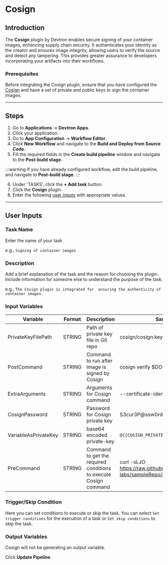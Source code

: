 # Cosign

## Introduction
The **Cosign** plugin by Devtron enables secure signing of your container images, enhancing supply chain security. It authenticates your identity as the creator and ensures image integrity, allowing users to verify the source and detect any tampering. This provides greater assurance to developers incorporating your artifacts into their workflows.

### Prerequisites
Before integrating the Cosign plugin, ensure that you have configured the [Cosign](https://github.com/sigstore/cosign) and have a set of private and public keys to sign the container images.

---

## Steps
1. Go to **Applications** → **Devtron Apps**.
2. Click your application.
3. Go to **App Configuration** → **Workflow Editor**.
4. Click **New Workflow** and navigate to the **Build and Deploy from Source Code**.
5. Fill the required fields in the **Create build pipeline** window and navigate to the **Post-build stage**.

:::warning
If you have already configured workflow, edit the build pipeline, and navigate to **Post-build stage**.
:::

6. Under 'TASKS', click the **+ Add task** button.
7. Click the **Cosign** plugin.
8. Enter the following [user inputs](#user-inputs) with appropriate values.
---

## User Inputs

### Task Name
Enter the name of your task

e.g., `Signing of container images`

### Description
Add a brief explanation of the task and the reason for choosing the plugin. Include information for someone else to understand the purpose of the task.

e.g., `The Cosign plugin is integrated for  ensuring the authenticity of container images.`

### Input Variables

| Variable                 | Format       | Description | Sample Value |
| ------------------------ | ------------ | ----------- | ------------ |
|   PrivateKeyFilePath     |    STRING    | Path of private key file in Git repo           |    cosign/cosign.key                                      |
|   PostCommand            |    STRING    | Command to run after image is signed by Cosign |    cosign verify $DOCKER_IMAGE                            |
|   ExtraArguments         |    STRING    | Arguments for Cosign command                   |    --certificate-identity=name@example.com                                      |
|   CosignPassword         |    STRING    | Password for Cosign private key                |   S3cur3P@ssw0rd123!                   |
|   VariableAsPrivateKey   |    STRING    | base64 encoded private-key                     |   `@{{COSIGN_PRIVATE_KEY}}`   |
|   PreCommand             |    STRING    | Command to get the required conditions to execute Cosign command | curl -sLJO https://raw.githubusercontent.com/devtron-labs/sampleRepo/branchName/private             |

### Trigger/Skip Condition
Here you can set conditions to execute or skip the task. You can select `Set trigger conditions` for the execution of a task or `Set skip conditions` to skip the task.

### Output Variables
Cosign will not be generating an output variable.

Click **Update Pipeline**.



